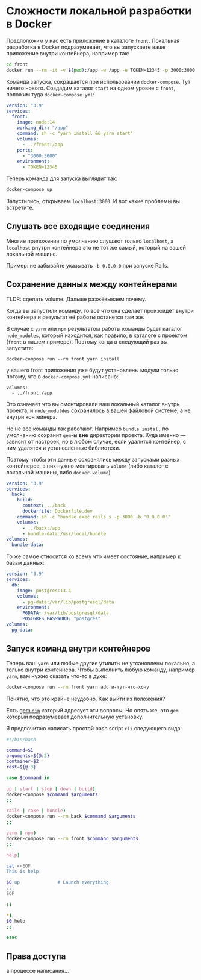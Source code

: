 # Сложности локальной разработки в Docker

Предположим у нас есть приложение в каталоге `front`.
Локальная разработка в Docker подразумевает,
что вы запускаете ваше приложение внутри контейнера, например так:

```bash
cd front
docker run --rm -it -v $(pwd):/app -w /app -e TOKEN=12345 -p 3000:3000 node:14 sh -c "yarn install && yarn start"
```

Команда запуска, сокращается при использовании `docker-compose`.
Тут ничего нового.
Создадим каталог `start` на одном уровне с `front`,
положим туда `docker-compose.yml`:

```yaml
version: "3.9"
services:
  front:
    image: node:14
    working_dir: "/app"
    command: sh -c "yarn install && yarn start"
    volumes:
      - ../front:/app
    ports:
      - "3000:3000"
    environment:
      - TOKEN=12345
```

Теперь команда для запуска выглядит так:

```bash
docker-compose up
```

Запустились, открываем `localhost:3000`. И вот какие проблемы вы встретите.

## Слушать все входящие соединения

Многие приложения по умолчанию слушают только `localhost`,
а `localhost` внутри контейнера это не тот же самый, который на вашей локальной машине.

Пример: не забывайте указывать `-b 0.0.0.0` при запуске Rails.

## Сохранение данных между контейнерами

TLDR: сделать volume. Дальше разжёвываем почему.

Когда вы запустили команду, то всё что она сделает произойдёт внутри контейнера
и результат её работы останется там же.

В случае с `yarn` или `npm` результатом работы команды будет каталог `node_modules`,
который находится, как правило, в каталоге с проектом (`front` в нашем примере).
Поэтому когда в следующий раз вы запустите:

```
docker-compose run --rm front yarn install
```

у вашего front приложения уже будут установлены модули
только потому, что в `docker-compose.yml` написано:
```
volumes:
  - ../front:/app
```
Это означает что вы смонтировали ваш локальный каталог внутрь проекта,
и `node_moduldes` сохранилось в вашей файловой системе, а не внутри контейнера.

Но не все команды так работают.
Например `bundle install` по умолчанию сохранит `gem`-ы **вне** директории проекта.
Куда именно &mdash; зависит от настроек, но в любом случае,
если удалится контейнер, с ним удалятся и установленные библиотеки.

Поэтому чтобы эти данные сохранялись между запусками разных контейнеров,
в них нужно монтировать `volume` (либо каталог с локальной машины, либо `docker-volume`)

```yaml
version: "3.9"
services:
  back:
    build:
      context: ../back
      dockerfile: Dockerfile.dev
    command: sh -c "bundle exec rails s -p 3000 -b '0.0.0.0'"
    volumes:
      - ../back:/app
      - bundle-data:/usr/local/bundle
volumes:
  bundle-data:
```

То же самое относится ко всему что имеет состояние, например к базам данных:

```yaml
version: "3.9"
services:
  db:
    image: postgres:13.4
    volumes:
      - pg-data:/var/lib/postgresql/data
    environment:
      PGDATA: /var/lib/postgresql/data
      POSTGRES_PASSWORD: "postgres"
volumes:
  pg-data:
```

## Запуск команд внутри контейнеров

Теперь ваш `yarn` или любые другие утилиты не утсановлены локально,
а только внутри контейнера.
Чтобы выполнить любую команду, например `yarn`,
вам нужно сказать что-то в духе:

```bash
docker-compose run --rm front yarn add и-тут-что-хочу
```

Понятно, что это крайне неудобно. Как выйти из положения?

Есть [gem `dip`](https://github.com/bibendi/dip) который адресует эти вопросы.
Но опять же, это `gem` который подразумевает дополнительную установку.

Я предпочитаю написать простой bash script `cli` следующего вида:

```bash
#!/bin/bash

command=$1
arguments=${@:2}
container=$2
rest=${@:3}

case $command in

up | start | stop | down | build)
docker-compose $command $arguments
;;

rails | rake | bundle)
docker-compose run --rm back $command $arguments
;;

yarn | npm)
docker-compose run --rm front $command $arguments
;;

help)

cat <<EOF
This is help:

$0 up              # Launch everything
...
EOF

;;

*)
$0 help
;;

esac

```

## Права доступа

в процессе написания...

